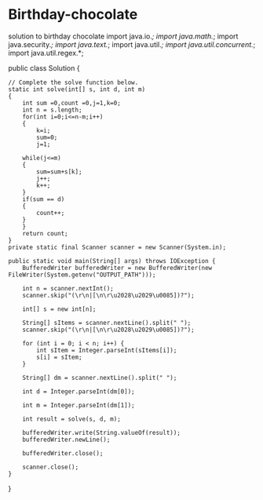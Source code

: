 # Birthday-chocolate
solution to birthday chocolate
import java.io.*;
import java.math.*;
import java.security.*;
import java.text.*;
import java.util.*;
import java.util.concurrent.*;
import java.util.regex.*;

public class Solution {

    // Complete the solve function below.
    static int solve(int[] s, int d, int m) 
    {
        int sum =0,count =0,j=1,k=0;
        int n = s.length; 
        for(int i=0;i<=n-m;i++)
        {
            k=i;
            sum=0;
            j=1;
    
        while(j<=m)
        {
            sum=sum+s[k];
            j++;
            k++;
        }
        if(sum == d)
        {
            count++;
        }
        }
        return count;
    }  
    private static final Scanner scanner = new Scanner(System.in);

    public static void main(String[] args) throws IOException {
        BufferedWriter bufferedWriter = new BufferedWriter(new FileWriter(System.getenv("OUTPUT_PATH")));

        int n = scanner.nextInt();
        scanner.skip("(\r\n|[\n\r\u2028\u2029\u0085])?");

        int[] s = new int[n];

        String[] sItems = scanner.nextLine().split(" ");
        scanner.skip("(\r\n|[\n\r\u2028\u2029\u0085])?");

        for (int i = 0; i < n; i++) {
            int sItem = Integer.parseInt(sItems[i]);
            s[i] = sItem;
        }

        String[] dm = scanner.nextLine().split(" ");

        int d = Integer.parseInt(dm[0]);

        int m = Integer.parseInt(dm[1]);

        int result = solve(s, d, m);

        bufferedWriter.write(String.valueOf(result));
        bufferedWriter.newLine();

        bufferedWriter.close();

        scanner.close();
    }
}

